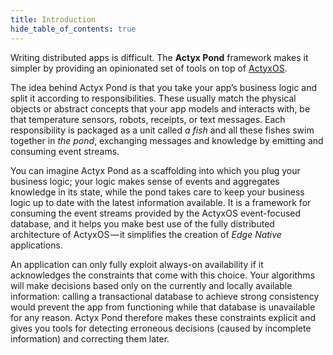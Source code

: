 ```yaml
---
title: Introduction
hide_table_of_contents: true
---
```


Writing distributed apps is difficult.
The **Actyx Pond** framework makes it simpler by providing an opinionated set of tools on top of [ActyxOS](../os/introduction).

The idea behind Actyx Pond is that you take your app’s business logic and split it according to responsibilities.
These usually match the physical objects or abstract concepts that your app models and interacts with, be that temperature sensors, robots, receipts, or text messages.
Each responsibility is packaged as a unit called *a fish* and all these fishes swim together in *the pond*, exchanging messages and knowledge by emitting and consuming event streams.

You can imagine Actyx Pond as a scaffolding into which you plug your business logic; your logic makes sense of events and aggregates knowledge in its state, while the pond takes care to keep your business logic up to date with the latest information available.
It is a framework for consuming the event streams provided by the ActyxOS event-focused database, and it helps you make best use of the fully distributed architecture of ActyxOS — it simplifies the creation of *Edge Native* applications.

An application can only fully exploit always-on availability if it acknowledges the constraints that come with this choice.
Your algorithms will make decisions based only on the currently and locally available information: calling a transactional database to achieve strong consistency would prevent the app from functioning while that database is unavailable for any reason.
Actyx Pond therefore makes these constraints explicit and gives you tools for detecting erroneous decisions (caused by incomplete information) and correcting them later.
